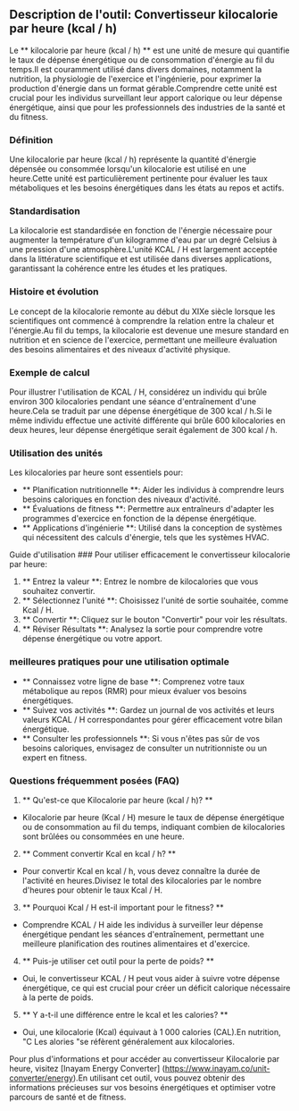## Description de l'outil: Convertisseur kilocalorie par heure (kcal / h)

Le ** kilocalorie par heure (kcal / h) ** est une unité de mesure qui quantifie le taux de dépense énergétique ou de consommation d'énergie au fil du temps.Il est couramment utilisé dans divers domaines, notamment la nutrition, la physiologie de l'exercice et l'ingénierie, pour exprimer la production d'énergie dans un format gérable.Comprendre cette unité est crucial pour les individus surveillant leur apport calorique ou leur dépense énergétique, ainsi que pour les professionnels des industries de la santé et du fitness.

### Définition
Une kilocalorie par heure (kcal / h) représente la quantité d'énergie dépensée ou consommée lorsqu'un kilocalorie est utilisé en une heure.Cette unité est particulièrement pertinente pour évaluer les taux métaboliques et les besoins énergétiques dans les états au repos et actifs.

### Standardisation
La kilocalorie est standardisée en fonction de l'énergie nécessaire pour augmenter la température d'un kilogramme d'eau par un degré Celsius à une pression d'une atmosphère.L'unité KCAL / H est largement acceptée dans la littérature scientifique et est utilisée dans diverses applications, garantissant la cohérence entre les études et les pratiques.

### Histoire et évolution
Le concept de la kilocalorie remonte au début du XIXe siècle lorsque les scientifiques ont commencé à comprendre la relation entre la chaleur et l'énergie.Au fil du temps, la kilocalorie est devenue une mesure standard en nutrition et en science de l'exercice, permettant une meilleure évaluation des besoins alimentaires et des niveaux d'activité physique.

### Exemple de calcul
Pour illustrer l'utilisation de KCAL / H, considérez un individu qui brûle environ 300 kilocalories pendant une séance d'entraînement d'une heure.Cela se traduit par une dépense énergétique de 300 kcal / h.Si le même individu effectue une activité différente qui brûle 600 kilocalories en deux heures, leur dépense énergétique serait également de 300 kcal / h.

### Utilisation des unités
Les kilocalories par heure sont essentiels pour:
- ** Planification nutritionnelle **: Aider les individus à comprendre leurs besoins caloriques en fonction des niveaux d'activité.
- ** Évaluations de fitness **: Permettre aux entraîneurs d'adapter les programmes d'exercice en fonction de la dépense énergétique.
- ** Applications d'ingénierie **: Utilisé dans la conception de systèmes qui nécessitent des calculs d'énergie, tels que les systèmes HVAC.

Guide d'utilisation ###
Pour utiliser efficacement le convertisseur kilocalorie par heure:
1. ** Entrez la valeur **: Entrez le nombre de kilocalories que vous souhaitez convertir.
2. ** Sélectionnez l'unité **: Choisissez l'unité de sortie souhaitée, comme Kcal / H.
3. ** Convertir **: Cliquez sur le bouton "Convertir" pour voir les résultats.
4. ** Réviser Résultats **: Analysez la sortie pour comprendre votre dépense énergétique ou votre apport.

### meilleures pratiques pour une utilisation optimale
- ** Connaissez votre ligne de base **: Comprenez votre taux métabolique au repos (RMR) pour mieux évaluer vos besoins énergétiques.
- ** Suivez vos activités **: Gardez un journal de vos activités et leurs valeurs KCAL / H correspondantes pour gérer efficacement votre bilan énergétique.
- ** Consulter les professionnels **: Si vous n'êtes pas sûr de vos besoins caloriques, envisagez de consulter un nutritionniste ou un expert en fitness.

### Questions fréquemment posées (FAQ)

1. ** Qu'est-ce que Kilocalorie par heure (kcal / h)? **
- Kilocalorie par heure (Kcal / H) mesure le taux de dépense énergétique ou de consommation au fil du temps, indiquant combien de kilocalories sont brûlées ou consommées en une heure.

2. ** Comment convertir Kcal en kcal / h? **
- Pour convertir Kcal en kcal / h, vous devez connaître la durée de l'activité en heures.Divisez le total des kilocalories par le nombre d'heures pour obtenir le taux Kcal / H.

3. ** Pourquoi Kcal / H est-il important pour le fitness? **
- Comprendre KCAL / H aide les individus à surveiller leur dépense énergétique pendant les séances d'entraînement, permettant une meilleure planification des routines alimentaires et d'exercice.

4. ** Puis-je utiliser cet outil pour la perte de poids? **
- Oui, le convertisseur KCAL / H peut vous aider à suivre votre dépense énergétique, ce qui est crucial pour créer un déficit calorique nécessaire à la perte de poids.

5. ** Y a-t-il une différence entre le kcal et les calories? **
- Oui, une kilocalorie (Kcal) équivaut à 1 000 calories (CAL).En nutrition, "C Les alories "se réfèrent généralement aux kilocalories.

Pour plus d'informations et pour accéder au convertisseur Kilocalorie par heure, visitez [Inayam Energy Converter] (https://www.inayam.co/unit-converter/energy).En utilisant cet outil, vous pouvez obtenir des informations précieuses sur vos besoins énergétiques et optimiser votre parcours de santé et de fitness.